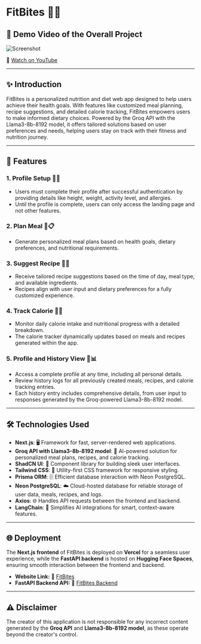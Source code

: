 # FitBites 🍎🥗  

## 🎥 **Demo Video of the Overall Project**  

![Screenshot](https://github.com/user-attachments/assets/63110cd6-ea64-4dd2-82aa-b7dc61a06d81)  

🔗 [Watch on YouTube](https://www.youtube.com/watch?v=f5BVZJVF8mQ)  

---

## ✨ **Introduction**  
FitBites is a personalized nutrition and diet web app designed to help users achieve their health goals. With features like customized meal planning, recipe suggestions, and detailed calorie tracking, FitBites empowers users to make informed dietary choices. Powered by the Groq API with the Llama3-8b-8192 model, it offers tailored solutions based on user preferences and needs, helping users stay on track with their fitness and nutrition journey.  

---

## 🌟 **Features**  

### 1. **Profile Setup** 📝👤  
   - Users must complete their profile after successful authentication by providing details like height, weight, activity level, and allergies.  
   - Until the profile is complete, users can only access the landing page and not other features.  

### 2. **Plan Meal** 🍴📋  
   - Generate personalized meal plans based on health goals, dietary preferences, and nutritional requirements.  

### 3. **Suggest Recipe** 🍳✨  
   - Receive tailored recipe suggestions based on the time of day, meal type, and available ingredients.  
   - Recipes align with user input and dietary preferences for a fully customized experience.  

### 4. **Track Calorie** 🔢🔥  
   - Monitor daily calorie intake and nutritional progress with a detailed breakdown.  
   - The calorie tracker dynamically updates based on meals and recipes generated within the app.  

### 5. **Profile and History View** 📂📊  
   - Access a complete profile at any time, including all personal details.  
   - Review history logs for all previously created meals, recipes, and calorie tracking entries.  
   - Each history entry includes comprehensive details, from user input to responses generated by the Groq-powered Llama3-8b-8192 model.  

---

## 🛠️ **Technologies Used**  

- **Next.js**: 🖥️ Framework for fast, server-rendered web applications.  
- **Groq API with Llama3-8b-8192 model**: 🤖 AI-powered solution for personalized meal plans, recipes, and calorie tracking.    
- **ShadCN UI**: 🎨 Component library for building sleek user interfaces.  
- **Tailwind CSS**: 💅 Utility-first CSS framework for responsive styling.  
- **Prisma ORM**: 🗄️ Efficient database interaction with Neon PostgreSQL.  
- **Neon PostgreSQL**: ☁️ Cloud-hosted database for reliable storage of user data, meals, recipes, and logs.  
- **Axios**: 🌐 Handles API requests between the frontend and backend.  
- **LangChain**: 🧠 Simplifies AI integrations for smart, context-aware features.  

---

## 🌐 **Deployment**  

The **Next.js frontend** of FitBites is deployed on **Vercel** for a seamless user experience, while the **FastAPI backend** is hosted on **Hugging Face Spaces**, ensuring smooth interaction between the frontend and backend.  

- **Website Link:** 🔗 [FitBites](https://fitbites-som.vercel.app/)  
- **FastAPI Backend API:** 🔗 [FitBites Backend](https://som11-fitbitesbackendfastapi.hf.space)  

---

## ⚠️ **Disclaimer**  
The creator of this application is not responsible for any incorrect content generated by the **Groq API** and **Llama3-8b-8192 model**, as these operate beyond the creator's control.

